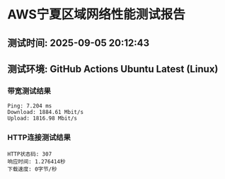 # AWS宁夏区域网络性能测试报告
## 测试时间: 2025-09-05 20:12:43
## 测试环境: GitHub Actions Ubuntu Latest (Linux)

### 带宽测试结果
```
Ping: 7.204 ms
Download: 1884.61 Mbit/s
Upload: 1816.98 Mbit/s
```

### HTTP连接测试结果
```
HTTP状态码: 307
响应时间: 1.276414秒
下载速度: 0字节/秒
```

